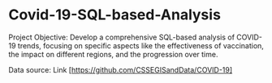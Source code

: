 # Covid-19-SQL-based-Analysis
Project Objective: Develop a comprehensive SQL-based analysis of COVID-19 trends, focusing on specific aspects like the effectiveness of vaccination, the impact on different regions, and the progression over time.

Data source: Link [https://github.com/CSSEGISandData/COVID-19]

